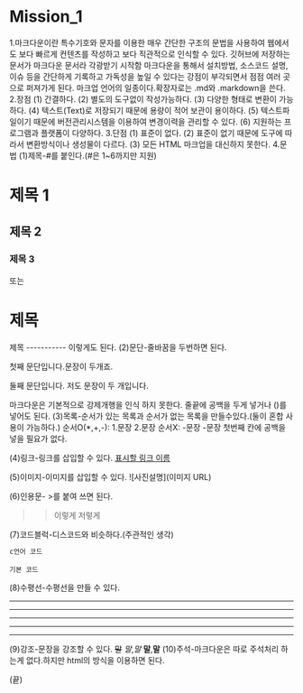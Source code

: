 # Mission_1
1.마크다운이란
특수기호와 문자를 이용한 매우 간단한 구조의 문법을 사용하여 웹에서도 보다 빠르게 컨텐츠를 작성하고 보다 직관적으로 인식할 수 있다.
깃허브에 저장하는 문서가 마크다운 문서라 각광받기 시작함
마크다운을 통해서 설치방법, 소스코드 설명, 이슈 등을 간단하게 기록하고 가독성을 높일 수 있다는 강점이 부각되면서 점점 여러 곳으로 퍼져가게 된다.
마크업 언어의 일종이다.확장자로는 .md와 .markdown을 쓴다.
2.장점
(1) 간결하다.
(2) 별도의 도구없이 작성가능하다.
(3) 다양한 형태로 변환이 가능하다.
(4) 텍스트(Text)로 저장되기 때문에 용량이 적어 보관이 용이하다.
(5) 텍스트파일이기 때문에 버전관리시스템을 이용하여 변경이력을 관리할 수 있다.
(6) 지원하는 프로그램과 플랫폼이 다양하다.
3.단점
(1) 표준이 없다.
(2) 표준이 없기 때문에 도구에 따라서 변환방식이나 생성물이 다르다.
(3) 모든 HTML 마크업을 대신하지 못한다.
4.문법
(1)제목-#를 붙인다.(#은 1~6까지만 지원)
# 제목 1 
## 제목 2
### 제목 3 
또는

제목
===========
제목
----------- 이렇게도 된다.
(2)문단-줄바꿈을 두번하면 된다.

첫째 문단입니다.문장이 두개죠.

둘째 문단입니다. 저도
문장이 두 개입니다.

마크다운은 기본적으로 강제개행을 인식 하지 못한다.
줄끝에 공백을 두게 넣거나 (\)를 넣어도 된다.
(3)목록-순서가 있는 목록과 순서가 없는 목록을 만들수있다.(둘이 혼합 사용이 가능하다.)
순서O(*,+,-):
1.문장
2.문장
순서X:
-문장
-문장
첫번째 칸에 공백을 넣을 필요가 없다.

(4)링크-링크를 삽입할 수 있다.
[표시할 링크 이름](URL)

(5)이미지-이미지를 삽입할 수 있다.
![사진설명](이미지 URL)

(6)인용문- >를 붙여 쓰면 된다.
>>이렇게
>저렇게

(7)코드블럭-디스코드와 비슷하다.(주관적인 생각)
```c
c언어 코드
```

```
기본 코드
```
(8)수평선-수평선을 만들 수 있다.
* * *
***
*****
- - -
---------- 
(9)강조-문장을 강조할 수 있다.
~~말~~
*말*,_말_
**말**,__말__
(10)주석-마크다운은 따로 주석처리 하는게 없다.하지만 html의 방식을 이용하면 된다.
<!--(시작)
주석
-->(끝)